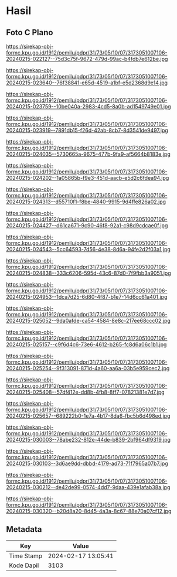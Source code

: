 # Hasil

## Foto C Plano

https://sirekap-obj-formc.kpu.go.id/1912/pemilu/pdpr/31/73/05/10/07/3173051007106-20240215-022127--75d3c75f-9672-479d-99ac-b4fdb7e612be.jpg

https://sirekap-obj-formc.kpu.go.id/1912/pemilu/pdpr/31/73/05/10/07/3173051007106-20240215-023640--76f38841-e65d-4519-a1bf-e5d2368d9e14.jpg

https://sirekap-obj-formc.kpu.go.id/1912/pemilu/pdpr/31/73/05/10/07/3173051007106-20240215-023759--10be040a-2983-4cd5-8a0b-ad1549749e01.jpg

https://sirekap-obj-formc.kpu.go.id/1912/pemilu/pdpr/31/73/05/10/07/3173051007106-20240215-023919--7891db15-f26d-42ab-8cb7-8d3541de9497.jpg

https://sirekap-obj-formc.kpu.go.id/1912/pemilu/pdpr/31/73/05/10/07/3173051007106-20240215-024035--5730665a-9675-477b-9fa9-af5664b8183e.jpg

https://sirekap-obj-formc.kpu.go.id/1912/pemilu/pdpr/31/73/05/10/07/3173051007106-20240215-024202--1a05865b-f9e3-451d-aacb-e5d2c6fdea94.jpg

https://sirekap-obj-formc.kpu.go.id/1912/pemilu/pdpr/31/73/05/10/07/3173051007106-20240215-024313--d55710f1-f8be-4840-9915-9d4ffe826a02.jpg

https://sirekap-obj-formc.kpu.go.id/1912/pemilu/pdpr/31/73/05/10/07/3173051007106-20240215-024427--d61ca671-9c90-46f8-92a1-c98d9cdcae0f.jpg

https://sirekap-obj-formc.kpu.go.id/1912/pemilu/pdpr/31/73/05/10/07/3173051007106-20240215-024543--5cc64593-7d56-4e38-8d6a-94fe2d2f03a1.jpg

https://sirekap-obj-formc.kpu.go.id/1912/pemilu/pdpr/31/73/05/10/07/3173051007106-20240215-024838--333c6206-595d-43c6-87d0-7f9fbb3a9051.jpg

https://sirekap-obj-formc.kpu.go.id/1912/pemilu/pdpr/31/73/05/10/07/3173051007106-20240215-024953--1dca7d25-6d80-4f87-b1e7-14d6cc61a401.jpg

https://sirekap-obj-formc.kpu.go.id/1912/pemilu/pdpr/31/73/05/10/07/3173051007106-20240215-025052--9da0afde-ca54-4584-8e8c-217ee68ccc02.jpg

https://sirekap-obj-formc.kpu.go.id/1912/pemilu/pdpr/31/73/05/10/07/3173051007106-20240215-025157--c9f6d4c6-73e6-4612-b265-fc8d6a06c1b1.jpg

https://sirekap-obj-formc.kpu.go.id/1912/pemilu/pdpr/31/73/05/10/07/3173051007106-20240215-025254--9f313091-871d-4a60-aa6a-03b5e959cec2.jpg

https://sirekap-obj-formc.kpu.go.id/1912/pemilu/pdpr/31/73/05/10/07/3173051007106-20240215-025408--57df412e-dd8b-4fb8-8ff7-07821381e7d7.jpg

https://sirekap-obj-formc.kpu.go.id/1912/pemilu/pdpr/31/73/05/10/07/3173051007106-20240215-025657--689222b0-1e7a-4b17-8da6-fbc5b6d498ed.jpg

https://sirekap-obj-formc.kpu.go.id/1912/pemilu/pdpr/31/73/05/10/07/3173051007106-20240215-030003--78abe232-812e-44de-b839-2bf964df9319.jpg

https://sirekap-obj-formc.kpu.go.id/1912/pemilu/pdpr/31/73/05/10/07/3173051007106-20240215-030103--3d6ae9dd-dbbd-4179-ad73-71f7965a07b7.jpg

https://sirekap-obj-formc.kpu.go.id/1912/pemilu/pdpr/31/73/05/10/07/3173051007106-20240215-030212--de42de99-0574-4dd7-9daa-439e1afab38a.jpg

https://sirekap-obj-formc.kpu.go.id/1912/pemilu/pdpr/31/73/05/10/07/3173051007106-20240215-030320--b20d8a20-8d45-4a3a-8c67-88e70a07cf12.jpg


## Metadata

| Key        | Value               |
| ---------- | ------------------- |
| Time Stamp | 2024-02-17 13:05:41 |
| Kode Dapil | 3103                |



